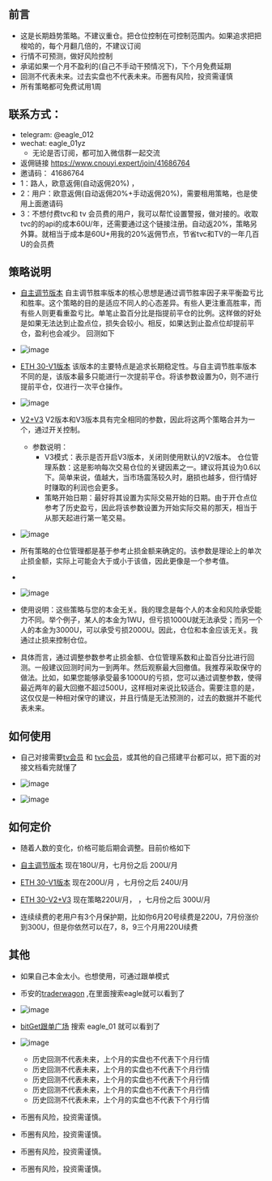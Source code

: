 
## 前言

- 这是长期趋势策略。不建议重仓。把仓位控制在可控制范围内。如果追求把把梭哈的，每个月翻几倍的，不建议订阅
- 行情不可预测，做好风险控制
- 承诺如果一个月不盈利的(自己不手动干预情况下)，下个月免费延期
- 回测不代表未来。过去实盘也不代表未来。币圈有风险，投资需谨慎
- 所有策略都可免费试用1周

## 联系方式：
- telegram: @eagle_012
- wechat: eagle_01yz
	- 无论是否订阅，都可加入微信群一起交流
- 返佣链接  https://www.cnouyi.expert/join/41686764
- 邀请码： 41686764
- 1：路人，欧意返佣(自动返佣20%) ，
-  2：用户：欧意返佣(自动返佣20%+手动返佣20%)，需要租用策略，也是使用上面邀请码
-  3：不想付费tvc和 tv 会员费的用户，我可以帮忙设置警报，做对接的。收取tvc的的api的成本60U/年，还需要通过这个链接注册。自动返20%，策略另外算。就相当于成本是60U+用我的20%返佣节点，节省tvc和TV的一年几百U的会员费

## 策略说明
-  [自主调节版本](https://www.tradingview.com/script/RvwT64Nd-eth-30min-%E8%B6%8B%E5%8A%BF-%E8%87%AA%E4%B8%BB%E8%B0%83%E8%8A%82%E8%83%9C%E7%8E%87%E7%89%88%E6%9C%AC/)
自主调节胜率版本的核心思想是通过调节胜率因子来平衡盈亏比和胜率。这个策略的目的是适应不同人的心态差异。有些人更注重高胜率，而有些人则更看重盈亏比。单笔止盈百分比是指提前平仓的比例。这样做的好处是如果无法达到止盈点位，损失会较小。相反，如果达到止盈点位却提前平仓，盈利也会减少。
回测如下 

- ![image](https://github.com/ITyongzhen/image_eagle/blob/main/WechatIMG565.jpeg?raw=true)


- [ETH 30-V1版本]( https://www.tradingview.com/script/32fxHjtO-eth-30min-%E9%95%BF%E6%9C%9F%E7%A8%B3%E5%AE%9A%E7%AD%96%E7%95%A5/) 该版本的主要特点是追求长期稳定性。与自主调节胜率版本不同的是，该版本最多只能进行一次提前平仓。将该参数设置为0，则不进行提前平仓，仅进行一次平仓操作。

- ![image](https://github.com/ITyongzhen/image_eagle/blob/main/WechatIMG564.jpeg?raw=true)

- [V2+V3]( https://www.tradingview.com/script/sJu0UBwc-eth-30min-V2-and-v3/) V2版本和V3版本具有完全相同的参数，因此将这两个策略合并为一个，通过开关控制。
	- 参数说明：
		- V3模式：表示是否开启V3版本，关闭则使用默认的V2版本。
仓位管理系数：这是影响每次交易仓位的关键因素之一。建议将其设为0.6以下。简单来说，值越大，当市场震荡较久时，磨损也越多，但行情好时赚取的利润也会更多。
		- 策略开始日期：最好将其设置为实际交易开始的日期。由于开仓点位参考了历史盈亏，因此将该参数设置为开始实际交易的那天，相当于从那天起进行第一笔交易。

- ![image](https://github.com/ITyongzhen/image_eagle/blob/main/WechatIMG563.jpeg?raw=true)


- 所有策略的仓位管理都是基于参考止损金额来确定的。该参数是理论上的单次止损金额，实际上可能会大于或小于该值，因此更像是一个参考值。
- 
- ![image](https://github.com/ITyongzhen/image_eagle/blob/main/%E8%AE%BE%E7%BD%AE%E8%AF%B4%E6%98%8E.jpg?raw=true)
- 使用说明：这些策略与您的本金无关。我的理念是每个人的本金和风险承受能力不同。举个例子，某人的本金为1WU，但亏损1000U就无法承受；而另一个人的本金为3000U，可以承受亏损2000U。因此，仓位和本金应该无关。我通过止损来控制仓位。

- 具体而言，通过调整参数参考止损金额、仓位管理系数和止盈百分比进行回测。一般建议回测时间为一到两年。然后观察最大回撤值。我推荐采取保守的做法。比如，如果您能够承受最多1000U的亏损，您可以通过调整参数，使得最近两年的最大回撤不超过500U，这样相对来说比较适合。需要注意的是，这仅仅是一种相对保守的建议，并且行情是无法预测的，过去的数据并不能代表未来。

## 如何使用
- 自己对接需要[tv会员](https://www.tradingview.com/gopro/?share_your_love=ea704) 和 [tvc会员](https://www.tvcbot.com/aff.php?aff=550)，或其他的自己搭建平台都可以，把下面的对接文档看完就懂了

- ![image](https://github.com/ITyongzhen/image_eagle/blob/main/WechatIMG569.jpeg?raw=true)



- ![image](https://github.com/ITyongzhen/image_eagle/blob/main/WechatIMG568.jpeg?raw=true)

## 如何定价

- 随着人数的变化，价格可能后期会调整。目前价格如下

-  [自主调节版本](https://www.tradingview.com/script/RvwT64Nd-eth-30min-%E8%B6%8B%E5%8A%BF-%E8%87%AA%E4%B8%BB%E8%B0%83%E8%8A%82%E8%83%9C%E7%8E%87%E7%89%88%E6%9C%AC/)  现在180U/月，七月份之后 200U/月
- [ETH 30-V1版本]( https://www.tradingview.com/script/32fxHjtO-eth-30min-%E9%95%BF%E6%9C%9F%E7%A8%B3%E5%AE%9A%E7%AD%96%E7%95%A5/)   现在200U/月 ，七月份之后 240U/月
- [ETH 30-V2+V3]( https://www.tradingview.com/script/sJu0UBwc-eth-30min-V2-and-v3/)  现在策略220U/月， ，七月份之后 300U/月

- 连续续费的老用户有3个月保护期，比如你6月20号续费是220U，7月份涨价到300U，但是你依然可以在7，8，9三个月用220U续费


## 其他
- 如果自己本金太小。也想使用，可通过跟单模式
- 币安的[traderwagon](https://www.traderwagon.com/zh-CN/register?ref=zogys9x )  ,在里面搜索eagle就可以看到了

- ![image](https://github.com/ITyongzhen/image_eagle/blob/main/WechatIMG566.jpeg?raw=true)

-  [bitGet跟单广场](https://www.bitgetapp.com/zh-CN/copytrading/futures/all) 搜索 eagle_01 就可以看到了


- ![image](https://github.com/ITyongzhen/image_eagle/blob/main/WechatIMG567.jpeg?raw=true)




  -  历史回测不代表未来，上个月的实盘也不代表下个月行情
  -  历史回测不代表未来，上个月的实盘也不代表下个月行情
  -  历史回测不代表未来，上个月的实盘也不代表下个月行情
  -  历史回测不代表未来，上个月的实盘也不代表下个月行情
  -  历史回测不代表未来，上个月的实盘也不代表下个月行情
 - 币圈有风险，投资需谨慎。
 - 币圈有风险，投资需谨慎。
 - 币圈有风险，投资需谨慎。
 - 币圈有风险，投资需谨慎。

